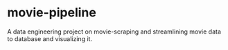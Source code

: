 # movie-pipeline
A data engineering project on movie-scraping and streamlining movie data to database and visualizing it.
